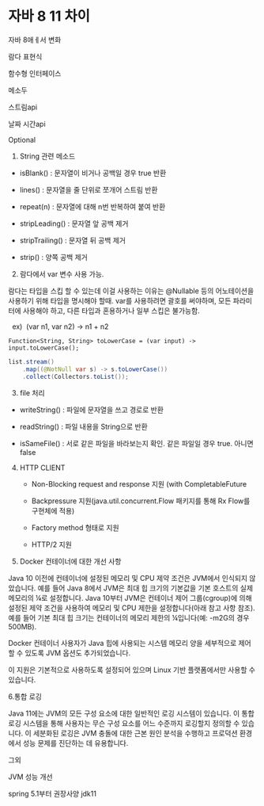 # 자바 8 11 차이

자바 8애ㅔ서 변화

람다 표현식

함수형 인터페이스

메소두

스트림api

 날짜 시간api

Optional



1. String 관련 메소드
- isBlank() : 문자열이 비거나 공백일 경우 true 반환

- lines() : 문자열을 줄 단위로 쪼개어 스트림 반환

- repeat(n) : 문자열에 대해 n번 반복하여 붙여 반환

- stripLeading() : 문자열 앞 공백 제거

- stripTrailing() : 문자열 뒤 공백 제거

- strip() : 양쪽 공백 제거



2. 람다에서 var 변수 사용 가능.

람다는 타입을 스킵 할 수 있는데 이걸 사용하는 이유는 @Nullable 등의 어노테이션을 사용하기 위해 타입을 명시해야 할때. var를 사용하려면 괄호를 써야하며, 모든 파라미터에 사용해야 하고, 다른 타입과 혼용하거나 일부 스킵은 불가능함.

  ex)  (var n1, var n2) -> n1 + n2

`Function<String, String> toLowerCase = (var input) -> input.toLowerCase();`

```java
list.stream()
    .map((@NotNull var s) -> s.toLowerCase())
    .collect(Collectors.toList());
```



3. file 처리
- writeString() : 파일에 문자열을 쓰고 경로로 반환

- readString() : 파일 내용을 String으로 반환

- isSameFile() : 서로 같은 파일을 바라보는지 확인. 같은 파일일 경우 true. 아니면 false



4. HTTP CLIENT
   
   - Non-Blocking request and response 지원 (with CompletableFuture
   
   - Backpressure 지원(java.util.concurrent.Flow 패키지를 통해 Rx Flow를 구현체에 적용)  
   
   - Factory method 형태로 지원  
   
   - HTTP/2 지원

5. Docker 컨테이너에 대한 개선 사항 

Java 10 이전에 컨테이너에 설정된 메모리 및 CPU 제약 조건은 JVM에서 인식되지 않았습니다. 예를 들어 Java 8에서 JVM은 최대 힙 크기의 기본값을 기본 호스트의 실제 메모리의 ¼로 설정합니다. Java 10부터 JVM은 컨테이너 제어 그룹(cgroup)에 의해 설정된 제약 조건을 사용하여 메모리 및 CPU 제한을 설정합니다(아래 참고 사항 참조). 예를 들어 기본 최대 힙 크기는 컨테이너의 메모리 제한의 ¼입니다(예: -m2G의 경우 500MB).

Docker 컨테이너 사용자가 Java 힙에 사용되는 시스템 메모리 양을 세부적으로 제어할 수 있도록 JVM 옵션도 추가되었습니다.

이 지원은 기본적으로 사용하도록 설정되어 있으며 Linux 기반 플랫폼에서만 사용할 수 있습니다.

6.통합 로깅 

Java 11에는 JVM의 모든 구성 요소에 대한 일반적인 로깅 시스템이 있습니다. 이 통합 로깅 시스템을 통해 사용자는 무슨 구성 요소를 어느 수준까지 로깅할지 정의할 수 있습니다. 이 세분화된 로깅은 JVM 충돌에 대한 근본 원인 분석을 수행하고 프로덕션 환경에서 성능 문제를 진단하는 데 유용합니다.



그외

JVM 성능 개선

spring 5.1부터 권장사양 jdk11

